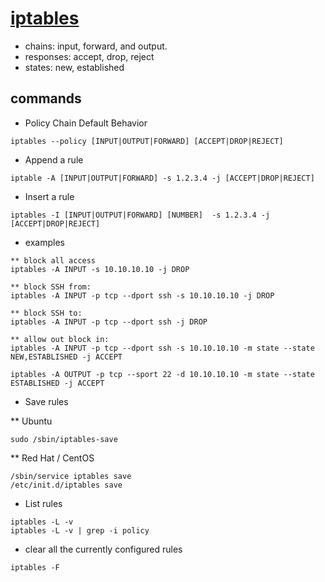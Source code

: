 # [iptables](https://www.howtogeek.com/177621/the-beginners-guide-to-iptables-the-linux-firewall/)
* chains: input, forward, and output.
* responses: accept, drop, reject
* states: new, established
## commands

* Policy Chain Default Behavior
```
iptables --policy [INPUT|OUTPUT|FORWARD] [ACCEPT|DROP|REJECT]
```
* Append a rule
```
iptable -A [INPUT|OUTPUT|FORWARD] -s 1.2.3.4 -j [ACCEPT|DROP|REJECT]
```
* Insert a rule
```
iptables -I [INPUT|OUTPUT|FORWARD] [NUMBER]  -s 1.2.3.4 -j [ACCEPT|DROP|REJECT]
```
* examples
```
** block all access
iptables -A INPUT -s 10.10.10.10 -j DROP

** block SSH from:
iptables -A INPUT -p tcp --dport ssh -s 10.10.10.10 -j DROP

** block SSH to:
iptables -A INPUT -p tcp --dport ssh -j DROP

** allow out block in:
iptables -A INPUT -p tcp --dport ssh -s 10.10.10.10 -m state --state NEW,ESTABLISHED -j ACCEPT

iptables -A OUTPUT -p tcp --sport 22 -d 10.10.10.10 -m state --state ESTABLISHED -j ACCEPT
```

* Save rules

** Ubuntu
```
sudo /sbin/iptables-save
```
** Red Hat / CentOS
```
/sbin/service iptables save
/etc/init.d/iptables save
```
* List rules
```
iptables -L -v
iptables -L -v | grep -i policy
```
* clear all the currently configured rules
```
iptables -F
```

